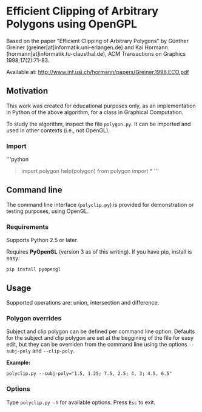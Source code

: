 # Efficient Clipping of Arbitrary Polygons using OpenGPL

Based on the paper "Efficient Clipping of Arbitrary Polygons" by Günther Greiner (greiner[at]informatik.uni-erlangen.de) and Kai Hormann (hormann[at]informatik.tu-clausthal.de), ACM Transactions on Graphics 1998;17(2):71-83.

Available at: <http://www.inf.usi.ch/hormann/papers/Greiner.1998.ECO.pdf>


## Motivation

This work was created for educational purposes only, as an implementation in Python of the above algorithm, for a class in Graphical Computation.

To study the algorithm, inspect the file `polygon.py`. It can be imported and used in other contexts (i.e., not OpenGL).

### Import

'''python
> import polygon
> help(polygon)
> from polygon import *
'''


## Command line

The command line interface (`polyclip.py`) is provided for demonstration or testing purposes, using OpenGL.

### Requirements

Supports Python 2.5 or later.

Requires **PyOpenGL** (version 3 as of this writing). If you have pip, install is easy:

`pip install pyopengl`


## Usage

Supported operations are: union, intersection and difference.

### Polygon overrides

Subject and clip polygon can be defined per command line option. Defaults for the subject and clip polygon are set at the beggining of the file for easy edit, but they can be overriden from the command line using the options `--subj-poly` and `--clip-poly`.

**Example:**

`polyclip.py --subj-poly="1.5, 1.25; 7.5, 2.5; 4, 3; 4.5, 6.5"`

### Options

Type `polyclip.py -h` for available options. Press `Esc` to exit.
